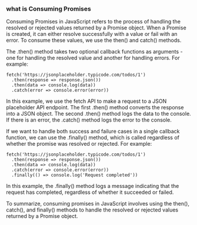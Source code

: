 ### what is Consuming Promises

Consuming Promises in JavaScript refers to the process of handling the resolved or rejected values returned by a Promise object. When a Promise is created, it can either resolve successfully with a value or fail with an error. To consume these values, we use the then() and catch() methods.

The .then() method takes two optional callback functions as arguments - one for handling the resolved value and another for handling errors. For example:

```
fetch('https://jsonplaceholder.typicode.com/todos/1')
  .then(response => response.json())
  .then(data => console.log(data))
  .catch(error => console.error(error))
```

In this example, we use the fetch API to make a request to a JSON placeholder API endpoint. The first .then() method converts the response into a JSON object. The second .then() method logs the data to the console. If there is an error, the .catch() method logs the error to the console.

If we want to handle both success and failure cases in a single callback function, we can use the .finally() method, which is called regardless of whether the promise was resolved or rejected. For example:

```
fetch('https://jsonplaceholder.typicode.com/todos/1')
  .then(response => response.json())
  .then(data => console.log(data))
  .catch(error => console.error(error))
  .finally(() => console.log('Request completed'))
```

In this example, the .finally() method logs a message indicating that the request has completed, regardless of whether it succeeded or failed.

To summarize, consuming promises in JavaScript involves using the then(), catch(), and finally() methods to handle the resolved or rejected values returned by a Promise object.
